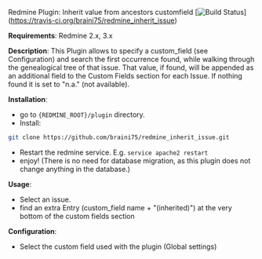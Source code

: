 Redmine Plugin: Inherit value from ancestors customfield [![Build Status](https://travis-ci.org/braini75/redmine_inherit_issue.svg?branch=master)] (https://travis-ci.org/braini75/redmine_inherit_issue)

__Requirements__:
Redmine 2.x, 3.x



__Description__:
This Plugin allows to specify a custom_field (see Configuration) and search the first occurrence found, while walking through the genealogical tree of that issue. That value, if found, will be appended as an additional field to the Custom Fields section for each Issue. If nothing found it is set to "n.a." (not available).

__Installation__:
* go to `{REDMINE_ROOT}/plugin` directory.
* Install:
```bash  
git clone https://github.com/braini75/redmine_inherit_issue.git
```
  
* Restart the redmine service. E.g. `service apache2 restart`
* enjoy!
(There is no need for database migration, as this plugin does not change anything in the database.)

__Usage__:
* Select an issue.
* find an extra Entry (custom_field name + "(inherited)") at the very bottom of the custom fields section

__Configuration__:
* Select the custom field used with the plugin (Global settings)
